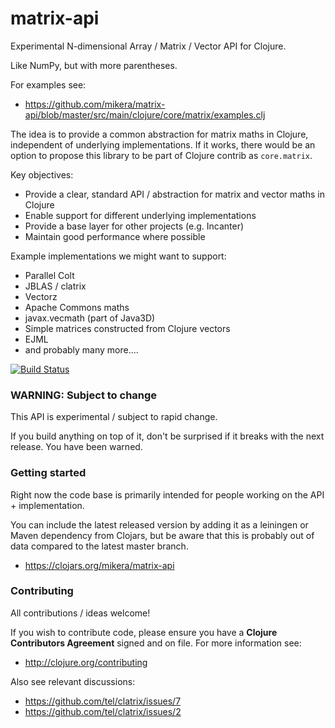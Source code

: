 matrix-api
==========

Experimental N-dimensional Array / Matrix / Vector API for Clojure.

Like NumPy, but with more parentheses.

For examples see:

 - https://github.com/mikera/matrix-api/blob/master/src/main/clojure/core/matrix/examples.clj

The idea is to provide a common abstraction for matrix maths in Clojure, 
independent of underlying implementations. If it works, there would be an option to 
propose this library to be part of Clojure contrib as `core.matrix`.

Key objectives:

 - Provide a clear, standard API / abstraction for matrix and vector maths in Clojure
 - Enable support for different underlying implementations
 - Provide a base layer for other projects (e.g. Incanter)
 - Maintain good performance where possible

Example implementations we might want to support:

 - Parallel Colt
 - JBLAS / clatrix
 - Vectorz
 - Apache Commons maths
 - javax.vecmath (part of Java3D)
 - Simple matrices constructed from Clojure vectors
 - EJML
 - and probably many more....
 
 [![Build Status](https://travis-ci.org/mikera/matrix-api.png?branch=master)](https://travis-ci.org/mikera/matrix-api)

### WARNING: Subject to change

This API is experimental / subject to rapid change.

If you build anything on top of it, don't be surprised if it breaks with the next release. You have been warned.

### Getting started

Right now the code base is primarily intended for people working on the API + implementation.

You can include the latest released version by adding it as a leiningen or Maven dependency from Clojars, but be aware that this is probably out of data compared to the latest master branch.

 - https://clojars.org/mikera/matrix-api


### Contributing

All contributions / ideas welcome!

If you wish to contribute code, please ensure you have a **Clojure Contributors Agreement** signed and on file. For more information see:
- http://clojure.org/contributing

Also see relevant discussions:
 - https://github.com/tel/clatrix/issues/7
 - https://github.com/tel/clatrix/issues/2
 
